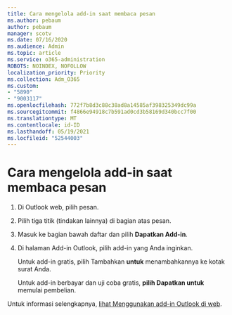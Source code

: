 ```yaml
---
title: Cara mengelola add-in saat membaca pesan
ms.author: pebaum
author: pebaum
manager: scotv
ms.date: 07/16/2020
ms.audience: Admin
ms.topic: article
ms.service: o365-administration
ROBOTS: NOINDEX, NOFOLLOW
localization_priority: Priority
ms.collection: Adm_O365
ms.custom:
- "5890"
- "9003117"
ms.openlocfilehash: 772f7b8d3c88c38ad8a14585af398325349dc99a
ms.sourcegitcommit: f4866e94918c7b591ad0cd3b58169d340bcc7f00
ms.translationtype: MT
ms.contentlocale: id-ID
ms.lasthandoff: 05/19/2021
ms.locfileid: "52544003"
---
```

# <a name="how-to-manage-add-ins-while-reading-a-message"></a>Cara mengelola add-in saat membaca pesan

1. Di Outlook web, pilih pesan.
    
2. Pilih tiga titik (tindakan lainnya) di bagian atas pesan.

3. Masuk ke bagian bawah daftar dan pilih **Dapatkan Add-in**.
    
4. Di halaman Add-in Outlook, pilih add-in yang Anda inginkan.
    
    Untuk add-in gratis, pilih Tambahkan **untuk** menambahkannya ke kotak surat Anda.
    
    Untuk add-in berbayar dan uji coba gratis, **pilih Dapatkan untuk** memulai pembelian.
    
Untuk informasi selengkapnya, [lihat Menggunakan add-in Outlook di web](https://support.microsoft.com/office/using-add-ins-in-outlook-on-the-web-8f2ce816-5df4-44a5-958c-f7f9d6dabdce).